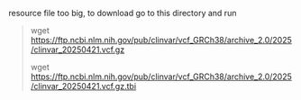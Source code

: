 resource file too big, to download go to this directory and run
> wget https://ftp.ncbi.nlm.nih.gov/pub/clinvar/vcf_GRCh38/archive_2.0/2025/clinvar_20250421.vcf.gz
>
> wget https://ftp.ncbi.nlm.nih.gov/pub/clinvar/vcf_GRCh38/archive_2.0/2025/clinvar_20250421.vcf.gz.tbi
